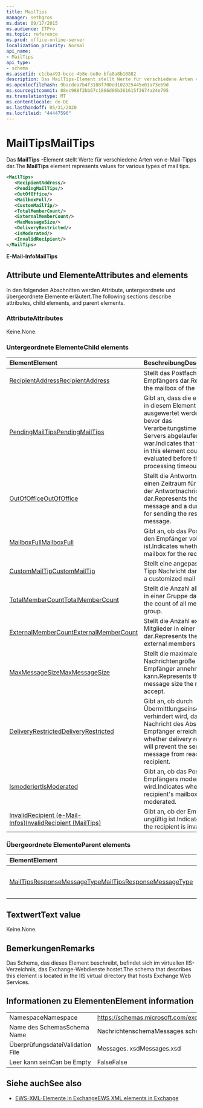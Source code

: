 ```yaml
---
title: MailTips
manager: sethgros
ms.date: 09/17/2015
ms.audience: ITPro
ms.topic: reference
ms.prod: office-online-server
localization_priority: Normal
api_name:
- MailTips
api_type:
- schema
ms.assetid: c1cba493-bccc-4b8e-be8e-bfa8a8b10882
description: Das MailTips-Element stellt Werte für verschiedene Arten von e-Mail-Tipps dar.
ms.openlocfilehash: 9bacdea7b4f3108f700ed102025445e01a73e69d
ms.sourcegitcommit: 88ec988f2bb67c1866d06b361615f3674a24e795
ms.translationtype: MT
ms.contentlocale: de-DE
ms.lasthandoff: 05/31/2020
ms.locfileid: "44447596"
---
```

# <a name="mailtips"></a><span data-ttu-id="022a9-103">MailTips</span><span class="sxs-lookup"><span data-stu-id="022a9-103">MailTips</span></span>

<span data-ttu-id="022a9-104">Das **MailTips** -Element stellt Werte für verschiedene Arten von e-Mail-Tipps dar.</span><span class="sxs-lookup"><span data-stu-id="022a9-104">The **MailTips** element represents values for various types of mail tips.</span></span> 
  
```XML
<MailTips>
   <RecipientAddress/>
   <PendingMailTips/>
   <OutOfOffice/>
   <MailboxFull/>
   <CustomMailTip/>
   <TotalMemberCount/>
   <ExternalMemberCount/>
   <MaxMessageSize/>
   <DeliveryRestricted/>
   <IsModerated/>
   <InvalidRecipient/>
</MailTips>
```

 <span data-ttu-id="022a9-105">**E-Mail-Info**</span><span class="sxs-lookup"><span data-stu-id="022a9-105">**MailTips**</span></span>
## <a name="attributes-and-elements"></a><span data-ttu-id="022a9-106">Attribute und Elemente</span><span class="sxs-lookup"><span data-stu-id="022a9-106">Attributes and elements</span></span>

<span data-ttu-id="022a9-107">In den folgenden Abschnitten werden Attribute, untergeordnete und übergeordnete Elemente erläutert.</span><span class="sxs-lookup"><span data-stu-id="022a9-107">The following sections describe attributes, child elements, and parent elements.</span></span>
  
### <a name="attributes"></a><span data-ttu-id="022a9-108">Attribute</span><span class="sxs-lookup"><span data-stu-id="022a9-108">Attributes</span></span>

<span data-ttu-id="022a9-109">Keine.</span><span class="sxs-lookup"><span data-stu-id="022a9-109">None.</span></span>
  
### <a name="child-elements"></a><span data-ttu-id="022a9-110">Untergeordnete Elemente</span><span class="sxs-lookup"><span data-stu-id="022a9-110">Child elements</span></span>

|<span data-ttu-id="022a9-111">**Element**</span><span class="sxs-lookup"><span data-stu-id="022a9-111">**Element**</span></span>|<span data-ttu-id="022a9-112">**Beschreibung**</span><span class="sxs-lookup"><span data-stu-id="022a9-112">**Description**</span></span>|
|:-----|:-----|
|[<span data-ttu-id="022a9-113">RecipientAddress</span><span class="sxs-lookup"><span data-stu-id="022a9-113">RecipientAddress</span></span>](recipientaddress.md) <br/> |<span data-ttu-id="022a9-114">Stellt das Postfach des Empfängers dar.</span><span class="sxs-lookup"><span data-stu-id="022a9-114">Represents the mailbox of the recipient.</span></span>  <br/> |
|[<span data-ttu-id="022a9-115">PendingMailTips</span><span class="sxs-lookup"><span data-stu-id="022a9-115">PendingMailTips</span></span>](pendingmailtips.md) <br/> |<span data-ttu-id="022a9-116">Gibt an, dass die e-Mail-Tipps in diesem Element nicht ausgewertet werden konnten, bevor das Verarbeitungstimeout des Servers abgelaufen war.</span><span class="sxs-lookup"><span data-stu-id="022a9-116">Indicates that the mail tips in this element could not be evaluated before the server's processing timeout expired.</span></span>  <br/> |
|[<span data-ttu-id="022a9-117">OutOfOffice</span><span class="sxs-lookup"><span data-stu-id="022a9-117">OutOfOffice</span></span>](outofoffice.md) <br/> |<span data-ttu-id="022a9-118">Stellt die Antwortnachricht und einen Zeitraum für das Senden der Antwortnachricht dar.</span><span class="sxs-lookup"><span data-stu-id="022a9-118">Represents the response message and a duration time for sending the response message.</span></span>  <br/> |
|[<span data-ttu-id="022a9-119">MailboxFull</span><span class="sxs-lookup"><span data-stu-id="022a9-119">MailboxFull</span></span>](mailboxfull.md) <br/> |<span data-ttu-id="022a9-120">Gibt an, ob das Postfach für den Empfänger voll ist.</span><span class="sxs-lookup"><span data-stu-id="022a9-120">Indicates whether the mailbox for the recipient is full.</span></span>  <br/> |
|[<span data-ttu-id="022a9-121">CustomMailTip</span><span class="sxs-lookup"><span data-stu-id="022a9-121">CustomMailTip</span></span>](custommailtip.md) <br/> |<span data-ttu-id="022a9-122">Stellt eine angepasste e-Mail-Tipp Nachricht dar.</span><span class="sxs-lookup"><span data-stu-id="022a9-122">Represents a customized mail tip message.</span></span>  <br/> |
|[<span data-ttu-id="022a9-123">TotalMemberCount</span><span class="sxs-lookup"><span data-stu-id="022a9-123">TotalMemberCount</span></span>](totalmembercount.md) <br/> |<span data-ttu-id="022a9-124">Stellt die Anzahl aller Elemente in einer Gruppe dar.</span><span class="sxs-lookup"><span data-stu-id="022a9-124">Represents the count of all members in a group.</span></span>  <br/> |
|[<span data-ttu-id="022a9-125">ExternalMemberCount</span><span class="sxs-lookup"><span data-stu-id="022a9-125">ExternalMemberCount</span></span>](externalmembercount.md) <br/> |<span data-ttu-id="022a9-126">Stellt die Anzahl externer Mitglieder in einer Gruppe dar.</span><span class="sxs-lookup"><span data-stu-id="022a9-126">Represents the count of external members in a group.</span></span>  <br/> |
|[<span data-ttu-id="022a9-127">MaxMessageSize</span><span class="sxs-lookup"><span data-stu-id="022a9-127">MaxMessageSize</span></span>](maxmessagesize.md) <br/> |<span data-ttu-id="022a9-128">Stellt die maximale Nachrichtengröße dar, die der Empfänger annehmen kann.</span><span class="sxs-lookup"><span data-stu-id="022a9-128">Represents the maximum message size the recipient can accept.</span></span>  <br/> |
|[<span data-ttu-id="022a9-129">DeliveryRestricted</span><span class="sxs-lookup"><span data-stu-id="022a9-129">DeliveryRestricted</span></span>](deliveryrestricted.md) <br/> |<span data-ttu-id="022a9-130">Gibt an, ob durch Übermittlungseinschränkungen verhindert wird, dass die Nachricht des Absenders den Empfänger erreicht.</span><span class="sxs-lookup"><span data-stu-id="022a9-130">Indicates whether delivery restrictions will prevent the sender's message from reaching the recipient.</span></span>  <br/> |
|[<span data-ttu-id="022a9-131">Ismoderiert</span><span class="sxs-lookup"><span data-stu-id="022a9-131">IsModerated</span></span>](ismoderated.md) <br/> |<span data-ttu-id="022a9-132">Gibt an, ob das Postfach des Empfängers moderiert wird.</span><span class="sxs-lookup"><span data-stu-id="022a9-132">Indicates whether the recipient's mailbox is being moderated.</span></span>  <br/> |
|[<span data-ttu-id="022a9-133">InvalidRecipient (e-Mail-Infos)</span><span class="sxs-lookup"><span data-stu-id="022a9-133">InvalidRecipient (MailTips)</span></span>](invalidrecipient-mailtips.md) <br/> |<span data-ttu-id="022a9-134">Gibt an, ob der Empfänger ungültig ist.</span><span class="sxs-lookup"><span data-stu-id="022a9-134">Indicates whether the recipient is invalid.</span></span>  <br/> |
   
### <a name="parent-elements"></a><span data-ttu-id="022a9-135">Übergeordnete Elemente</span><span class="sxs-lookup"><span data-stu-id="022a9-135">Parent elements</span></span>

|<span data-ttu-id="022a9-136">**Element**</span><span class="sxs-lookup"><span data-stu-id="022a9-136">**Element**</span></span>|<span data-ttu-id="022a9-137">**Beschreibung**</span><span class="sxs-lookup"><span data-stu-id="022a9-137">**Description**</span></span>|
|:-----|:-----|
|[<span data-ttu-id="022a9-138">MailTipsResponseMessageType</span><span class="sxs-lookup"><span data-stu-id="022a9-138">MailTipsResponseMessageType</span></span>](mailtipsresponsemessagetype.md) <br/> |<span data-ttu-id="022a9-139">Stellt Einstellungen für e-Mail-Tipps dar.</span><span class="sxs-lookup"><span data-stu-id="022a9-139">Represents mail tips settings.</span></span>  <br/> |
   
## <a name="text-value"></a><span data-ttu-id="022a9-140">Textwert</span><span class="sxs-lookup"><span data-stu-id="022a9-140">Text value</span></span>

<span data-ttu-id="022a9-141">Keine.</span><span class="sxs-lookup"><span data-stu-id="022a9-141">None.</span></span>
  
## <a name="remarks"></a><span data-ttu-id="022a9-142">Bemerkungen</span><span class="sxs-lookup"><span data-stu-id="022a9-142">Remarks</span></span>

<span data-ttu-id="022a9-143">Das Schema, das dieses Element beschreibt, befindet sich im virtuellen IIS-Verzeichnis, das Exchange-Webdienste hostet.</span><span class="sxs-lookup"><span data-stu-id="022a9-143">The schema that describes this element is located in the IIS virtual directory that hosts Exchange Web Services.</span></span>
  
## <a name="element-information"></a><span data-ttu-id="022a9-144">Informationen zu Elementen</span><span class="sxs-lookup"><span data-stu-id="022a9-144">Element information</span></span>

|||
|:-----|:-----|
|<span data-ttu-id="022a9-145">Namespace</span><span class="sxs-lookup"><span data-stu-id="022a9-145">Namespace</span></span>  <br/> |https://schemas.microsoft.com/exchange/services/2006/messages  <br/> |
|<span data-ttu-id="022a9-146">Name des Schemas</span><span class="sxs-lookup"><span data-stu-id="022a9-146">Schema Name</span></span>  <br/> |<span data-ttu-id="022a9-147">Nachrichtenschema</span><span class="sxs-lookup"><span data-stu-id="022a9-147">Messages schema</span></span>  <br/> |
|<span data-ttu-id="022a9-148">Überprüfungsdatei</span><span class="sxs-lookup"><span data-stu-id="022a9-148">Validation File</span></span>  <br/> |<span data-ttu-id="022a9-149">Messages. xsd</span><span class="sxs-lookup"><span data-stu-id="022a9-149">Messages.xsd</span></span>  <br/> |
|<span data-ttu-id="022a9-150">Leer kann sein</span><span class="sxs-lookup"><span data-stu-id="022a9-150">Can be Empty</span></span>  <br/> |<span data-ttu-id="022a9-151">False</span><span class="sxs-lookup"><span data-stu-id="022a9-151">False</span></span>  <br/> |
   
## <a name="see-also"></a><span data-ttu-id="022a9-152">Siehe auch</span><span class="sxs-lookup"><span data-stu-id="022a9-152">See also</span></span>



- [<span data-ttu-id="022a9-153">EWS-XML-Elemente in Exchange</span><span class="sxs-lookup"><span data-stu-id="022a9-153">EWS XML elements in Exchange</span></span>](ews-xml-elements-in-exchange.md)

